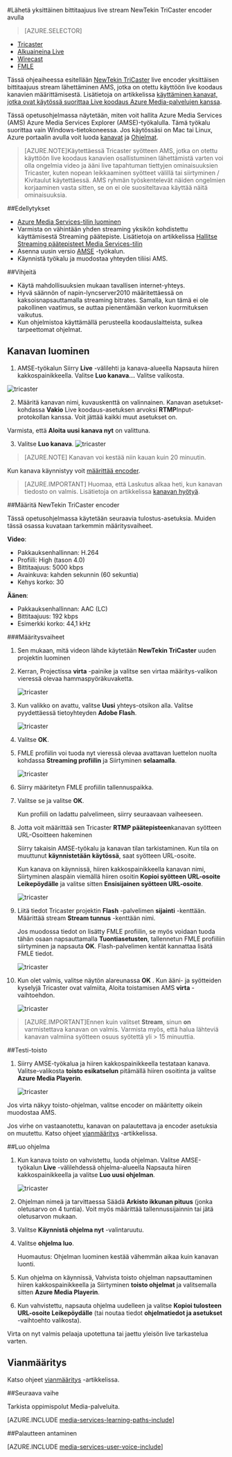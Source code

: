 <properties 
    pageTitle="Määritä NewTekin TriCaster encoder lähettää yhden bittitaajuus live stream | Microsoft Azure" 
    description="Tässä ohjeaiheessa esitellään Tricaster live encoder yksittäisen bittitaajuus stream lähettäminen AMS, jotka on otettu käyttöön live koodaus kanavien määrittämisestä." 
    services="media-services" 
    documentationCenter="" 
    authors="cenkdin" 
    manager="erikre" 
    editor=""/>

<tags 
    ms.service="media-services" 
    ms.workload="media" 
    ms.tgt_pltfrm="na" 
    ms.devlang="ne" 
    ms.topic="article" 
    ms.date="10/12/2016" 
    ms.author="juliako;cenkd;anilmur"/>

#<a name="use-the-newtek-tricaster-encoder-to-send-a-single-bitrate-live-stream"></a>Lähetä yksittäinen bittitaajuus live stream NewTekin TriCaster encoder avulla

> [AZURE.SELECTOR]
- [Tricaster](media-services-configure-tricaster-live-encoder.md)
- [Alkuaineina Live](media-services-configure-elemental-live-encoder.md)
- [Wirecast](media-services-configure-wirecast-live-encoder.md)
- [FMLE](media-services-configure-fmle-live-encoder.md)

Tässä ohjeaiheessa esitellään [NewTekin TriCaster](http://newtek.com/products/tricaster-40.html) live encoder yksittäisen bittitaajuus stream lähettäminen AMS, jotka on otettu käyttöön live koodaus kanavien määrittämisestä. Lisätietoja on artikkelissa [käyttäminen kanavat, jotka ovat käytössä suorittaa Live koodaus Azure Media-palvelujen kanssa](media-services-manage-live-encoder-enabled-channels.md).

Tässä opetusohjelmassa näytetään, miten voit hallita Azure Media Services (AMS) Azure Media Services Explorer (AMSE)-työkalulla. Tämä työkalu suorittaa vain Windows-tietokoneessa. Jos käytössäsi on Mac tai Linux, Azure portaalin avulla voit luoda [kanavat](media-services-portal-creating-live-encoder-enabled-channel.md#create-a-channel) ja [Ohjelmat](media-services-portal-creating-live-encoder-enabled-channel.md#create-and-manage-a-program).

>[AZURE.NOTE]Käytettäessä Tricaster syötteen AMS, jotka on otettu käyttöön live koodaus kanavien osallistuminen lähettämistä varten voi olla ongelmia video ja ääni live tapahtuman tiettyjen ominaisuuksien Tricaster, kuten nopean leikkaaminen syötteet välillä tai siirtyminen / Kivitaulut käytettäessä. AMS ryhmän työskentelevät näiden ongelmien korjaaminen vasta sitten, se on ei ole suositeltavaa käyttää näitä ominaisuuksia.


##<a name="prerequisites"></a>Edellytykset

- [Azure Media Services-tilin luominen](media-services-portal-create-account.md)
- Varmista on vähintään yhden streaming yksikön kohdistettu käyttämisestä Streaming päätepiste. Lisätietoja on artikkelissa [Hallitse Streaming päätepisteet Media Services-tilin](media-services-portal-manage-streaming-endpoints.md)
- Asenna uusin versio [AMSE](https://github.com/Azure/Azure-Media-Services-Explorer) -työkalun.
- Käynnistä työkalu ja muodostaa yhteyden tiliisi AMS.

##<a name="tips"></a>Vihjeitä

- Käytä mahdollisuuksien mukaan tavallisen internet-yhteys.
- Hyvä säännön of napin-lyncserver2010 määritettäessä on kaksoisnapsauttamalla streaming bitrates. Samalla, kun tämä ei ole pakollinen vaatimus, se auttaa pienentämään verkon kuormituksen vaikutus.
- Kun ohjelmistoa käyttämällä perusteella koodauslaitteista, sulkea tarpeettomat ohjelmat.

## <a name="create-a-channel"></a>Kanavan luominen

1.  AMSE-työkalun Siirry **Live** -välilehti ja kanava-alueella Napsauta hiiren kakkospainikkeella. Valitse **Luo kanava...** Valitse valikosta.

![tricaster](./media/media-services-tricaster-live-encoder/media-services-tricaster1.png)

2. Määritä kanavan nimi, kuvauskenttä on valinnainen. Kanavan asetukset-kohdassa **Vakio** Live koodaus-asetuksen arvoksi **RTMP**Input-protokollan kanssa. Voit jättää kaikki muut asetukset on.


Varmista, että **Aloita uusi kanava nyt** on valittuna.

3. Valitse **Luo kanava**.
![tricaster](./media/media-services-tricaster-live-encoder/media-services-tricaster2.png)

>[AZURE.NOTE] Kanavan voi kestää niin kauan kuin 20 minuutin.


Kun kanava käynnistyy voit [määrittää encoder](media-services-configure-tricaster-live-encoder.md#configure_tricaster_rtmp).

>[AZURE.IMPORTANT] Huomaa, että Laskutus alkaa heti, kun kanavan tiedosto on valmis. Lisätietoja on artikkelissa [kanavan hyötyä](media-services-manage-live-encoder-enabled-channels.md#states).

##<a id=configure_tricaster_rtmp></a>Määritä NewTekin TriCaster encoder

Tässä opetusohjelmassa käytetään seuraavia tulostus-asetuksia. Muiden tässä osassa kuvataan tarkemmin määritysvaiheet. 

**Video**:
 
- Pakkauksenhallinnan: H.264 
- Profiili: High (tason 4.0) 
- Bittitaajuus: 5000 kbps 
- Avainkuva: kahden sekunnin (60 sekuntia) 
- Kehys korko: 30
 
**Äänen**:

- Pakkauksenhallinnan: AAC (LC) 
- Bittitaajuus: 192 kbps 
- Esimerkki korko: 44,1 kHz


###<a name="configuration-steps"></a>Määritysvaiheet

1. Sen mukaan, mitä videon lähde käytetään **NewTekin TriCaster** uuden projektin luominen 
2. Kerran, Projectissa **virta** -painike ja valitse sen virtaa määritys-valikon vieressä olevaa hammaspyöräkuvaketta.

    ![tricaster](./media/media-services-tricaster-live-encoder/media-services-tricaster3.png)
3. Kun valikko on avattu, valitse **Uusi** yhteys-otsikon alla. Valitse pyydettäessä tietoyhteyden **Adobe Flash**.

    ![tricaster](./media/media-services-tricaster-live-encoder/media-services-tricaster4.png)

4. Valitse **OK**.

5. FMLE profiilin voi tuoda nyt vieressä olevaa avattavan luettelon nuolta kohdassa **Streaming profiilin** ja Siirtyminen **selaamalla**.

    ![tricaster](./media/media-services-tricaster-live-encoder/media-services-tricaster5.png)

6. Siirry määritetyn FMLE profiilin tallennuspaikka.
7. Valitse se ja valitse **OK**.

    Kun profiili on ladattu palvelimeen, siirry seuraavaan vaiheeseen.

6. Jotta voit määrittää sen Tricaster **RTMP päätepisteen**kanavan syötteen URL-Osoitteen hakeminen
    
    Siirry takaisin AMSE-työkalu ja kanavan tilan tarkistaminen. Kun tila on muuttunut **käynnistetään** **käytössä**, saat syötteen URL-osoite.
      
    Kun kanava on käynnissä, hiiren kakkospainikkeella kanavan nimi, Siirtyminen alaspäin viemällä hiiren osoitin **Kopioi syötteen URL-osoite Leikepöydälle** ja valitse sitten **Ensisijainen syötteen URL-osoite**.  
    
    ![tricaster](./media/media-services-tricaster-live-encoder/media-services-tricaster6.png)

7. Liitä tiedot Tricaster projektin **Flash** -palvelimen **sijainti** -kenttään. Määrittää stream **Stream tunnus** -kenttään nimi. 

    Jos muodossa tiedot on lisätty FMLE profiilin, se myös voidaan tuoda tähän osaan napsauttamalla **Tuontiasetusten**, tallennetun FMLE profiiliin siirtyminen ja napsauta **OK**. Flash-palvelimen kentät kannattaa lisätä FMLE tiedot.

    ![tricaster](./media/media-services-tricaster-live-encoder/media-services-tricaster7.png)

9. Kun olet valmis, valitse näytön alareunassa **OK** . Kun ääni- ja syötteiden kyselyjä Tricaster ovat valmiita, Aloita toistamisen AMS **virta** -vaihtoehdon.

    ![tricaster](./media/media-services-tricaster-live-encoder/media-services-tricaster11.png)

>[AZURE.IMPORTANT]Ennen kuin valitset **Stream**, sinun **on** varmistettava kanavan on valmis. 
>Varmista myös, että halua lähteviä kanavan valmiina syötteen osuus syötettä yli > 15 minuuttia. 

##<a name="test-playback"></a>Testi-toisto
  
1. Siirry AMSE-työkalua ja hiiren kakkospainikkeella testataan kanava. Valitse-valikosta **toisto esikatselun** pitämällä hiiren osoitinta ja valitse **Azure Media Playerin**.  

    ![tricaster](./media/media-services-tricaster-live-encoder/media-services-tricaster8.png)

Jos virta näkyy toisto-ohjelman, valitse encoder on määritetty oikein muodostaa AMS. 

Jos virhe on vastaanotettu, kanavan on palautettava ja encoder asetuksia on muutettu. Katso ohjeet [vianmääritys](media-services-troubleshooting-live-streaming.md) -artikkelissa.  

##<a name="create-a-program"></a>Luo ohjelma

1. Kun kanava toisto on vahvistettu, luoda ohjelman. Valitse AMSE-työkalun **Live** -välilehdessä ohjelma-alueella Napsauta hiiren kakkospainikkeella ja valitse **Luo uusi ohjelman**.  

    ![tricaster](./media/media-services-tricaster-live-encoder/media-services-tricaster9.png)

2. Ohjelman nimeä ja tarvittaessa Säädä **Arkisto ikkunan pituus** (jonka oletusarvo on 4 tuntia). Voit myös määrittää tallennussijainnin tai jätä oletusarvon mukaan.  
3. Valitse **Käynnistä ohjelma nyt** -valintaruutu.
4. Valitse **ohjelma luo**.  
  
    Huomautus: Ohjelman luominen kestää vähemmän aikaa kuin kanavan luonti.    
 
5. Kun ohjelma on käynnissä, Vahvista toisto ohjelman napsauttaminen hiiren kakkospainikkeella ja Siirtyminen **toisto ohjelmat** ja valitsemalla sitten **Azure Media Playerin**.  
6. Kun vahvistettu, napsauta ohjelma uudelleen ja valitse **Kopioi tulosteen URL-osoite Leikepöydälle** (tai noutaa tiedot **ohjelmatiedot ja asetukset** -vaihtoehto valikosta). 

Virta on nyt valmis pelaaja upotettuna tai jaettu yleisön live tarkastelua varten.  


## <a name="troubleshooting"></a>Vianmääritys

Katso ohjeet [vianmääritys](media-services-troubleshooting-live-streaming.md) -artikkelissa. 


##<a name="next-step"></a>Seuraava vaihe

Tarkista oppimispolut Media-palveluita.

[AZURE.INCLUDE [media-services-learning-paths-include](../../includes/media-services-learning-paths-include.md)]

##<a name="provide-feedback"></a>Palautteen antaminen

[AZURE.INCLUDE [media-services-user-voice-include](../../includes/media-services-user-voice-include.md)]
